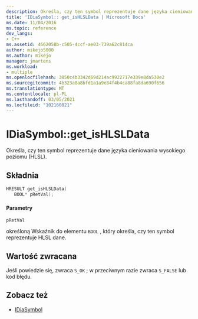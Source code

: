 ```yaml
---
description: Określa, czy ten symbol reprezentuje dane języka cieniowania wysokiego poziomu (HLSL).
title: 'IDiaSymbol:: get_isHLSLData | Microsoft Docs'
ms.date: 11/04/2016
ms.topic: reference
dev_langs:
- C++
ms.assetid: 4662058b-c505-4ccf-ae03-739a62c814ca
author: mikejo5000
ms.author: mikejo
manager: jmartens
ms.workload:
- multiple
ms.openlocfilehash: 3850c4b3342d69d214ac9922717e339e8da530e2
ms.sourcegitcommit: 4b323a8a8bfd1a1a9e84f4b4ca88fa8da690f656
ms.translationtype: MT
ms.contentlocale: pl-PL
ms.lasthandoff: 03/05/2021
ms.locfileid: "102160821"
---
```

# <a name="idiasymbolget_ishlsldata"></a>IDiaSymbol::get_isHLSLData
Określa, czy ten symbol reprezentuje dane języka cieniowania wysokiego poziomu (HLSL).

## <a name="syntax"></a>Składnia

```C++
HRESULT get_isHLSLData(
   BOOL* pRetVal);
```

#### <a name="parameters"></a>Parametry
 `pRetVal`

określoną Wskaźnik do elementu `BOOL` , który określa, czy ten symbol reprezentuje HLSL dane.

## <a name="return-value"></a>Wartość zwracana
 Jeśli powiedzie się, zwraca `S_OK` ; w przeciwnym razie zwraca `S_FALSE` lub kod błędu.

## <a name="see-also"></a>Zobacz też
- [IDiaSymbol](../../debugger/debug-interface-access/idiasymbol.md)
